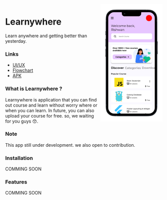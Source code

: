 <img src="mockup/mockup1.png" width=200 style="float: right"> 

# Learnywhere
Learn anywhere and getting better than yesterday.

### Links
- [UI/UX](ui/README.md)
- [Flowchart](flowchart//README.md)
- [APK](https://github.com/radenrishwan/learnywhere/tree/master/release_apk)

### What is Learnywhere ?
Learnywhere is application that you can find out course and learn without worry where or when you can learn.
In future, you can also upload your course for free. so, we waiting for you guys 😙.

### Note
This app still under development. we also open to contribution.

### Installation
COMMING SOON

### Features
COMMING SOON